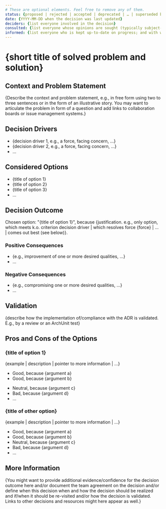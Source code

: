 ```yaml
---
# These are optional elements. Feel free to remove any of them.
status: {proposed | rejected | accepted | deprecated | … | superseded by [ADR-0005](0005-example.md)}
date: {YYYY-MM-DD when the decision was last updated}
deciders: {list everyone involved in the decision}
consulted: {list everyone whose opinions are sought (typically subject-matter experts); and with whom there is a two-way communication}
informed: {list everyone who is kept up-to-date on progress; and with whom there is a one-way communication}
---
```


# {short title of solved problem and solution}

## Context and Problem Statement

{Describe the context and problem statement, e.g., in free form using two to
three sentences or in the form of an illustrative story. You may want to
articulate the problem in form of a question and add links to collaboration
boards or issue management systems.}

<!-- This is an optional element. Feel free to remove. -->

## Decision Drivers

- {decision driver 1, e.g., a force, facing concern, …}
- {decision driver 2, e.g., a force, facing concern, …}
- … <!-- numbers of drivers can vary -->

## Considered Options

- {title of option 1}
- {title of option 2}
- {title of option 3}
- … <!-- numbers of options can vary -->

## Decision Outcome

Chosen option: "{title of option 1}", because {justification. e.g., only option,
which meets k.o. criterion decision driver | which resolves force {force} | … |
comes out best (see below)}.

<!-- This is an optional element. Feel free to remove. -->

### Positive Consequences

- {e.g., improvement of one or more desired qualities, …}
- …

<!-- This is an optional element. Feel free to remove. -->

### Negative Consequences

- {e.g., compromising one or more desired qualities, …}
- …

<!-- This is an optional element. Feel free to remove. -->

## Validation

{describe how the implementation of/compliance with the ADR is validated. E.g.,
by a review or an ArchUnit test}

<!-- This is an optional element. Feel free to remove. -->

## Pros and Cons of the Options

### {title of option 1}

<!-- This is an optional element. Feel free to remove. -->

{example | description | pointer to more information | …}

- Good, because {argument a}
- Good, because {argument b}
<!-- use "neutral" if the given argument weights neither for good nor bad -->
- Neutral, because {argument c}
- Bad, because {argument d}
- … <!-- numbers of pros and cons can vary -->

### {title of other option}

{example | description | pointer to more information | …}

- Good, because {argument a}
- Good, because {argument b}
- Neutral, because {argument c}
- Bad, because {argument d}
- …

<!-- This is an optional element. Feel free to remove. -->

## More Information

{You might want to provide additional evidence/confidence for the decision
outcome here and/or document the team agreement on the decision and/or define
when this decision when and how the decision should be realized and if/when it
should be re-visited and/or how the decision is validated. Links to other
decisions and resources might here appear as well.}
